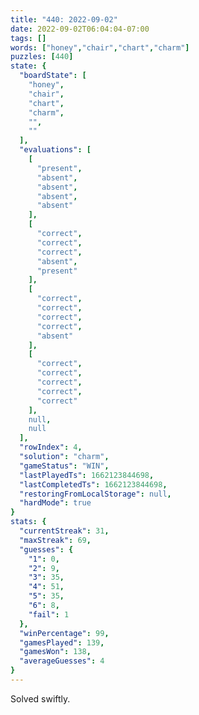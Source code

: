 ```yaml
---
title: "440: 2022-09-02"
date: 2022-09-02T06:04:04-07:00
tags: []
words: ["honey","chair","chart","charm"]
puzzles: [440]
state: {
  "boardState": [
    "honey",
    "chair",
    "chart",
    "charm",
    "",
    ""
  ],
  "evaluations": [
    [
      "present",
      "absent",
      "absent",
      "absent",
      "absent"
    ],
    [
      "correct",
      "correct",
      "correct",
      "absent",
      "present"
    ],
    [
      "correct",
      "correct",
      "correct",
      "correct",
      "absent"
    ],
    [
      "correct",
      "correct",
      "correct",
      "correct",
      "correct"
    ],
    null,
    null
  ],
  "rowIndex": 4,
  "solution": "charm",
  "gameStatus": "WIN",
  "lastPlayedTs": 1662123844698,
  "lastCompletedTs": 1662123844698,
  "restoringFromLocalStorage": null,
  "hardMode": true
}
stats: {
  "currentStreak": 31,
  "maxStreak": 69,
  "guesses": {
    "1": 0,
    "2": 9,
    "3": 35,
    "4": 51,
    "5": 35,
    "6": 8,
    "fail": 1
  },
  "winPercentage": 99,
  "gamesPlayed": 139,
  "gamesWon": 138,
  "averageGuesses": 4
}
---
```


<!-- more -->
Solved swiftly.
